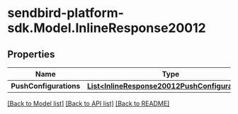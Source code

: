 
# sendbird-platform-sdk.Model.InlineResponse20012

## Properties

Name | Type | Description | Notes
------------ | ------------- | ------------- | -------------
**PushConfigurations** | [**List&lt;InlineResponse20012PushConfigurations&gt;**](InlineResponse20012PushConfigurations.md) |  | [optional] 

[[Back to Model list]](../README.md#documentation-for-models)
[[Back to API list]](../README.md#documentation-for-api-endpoints)
[[Back to README]](../README.md)

